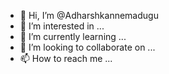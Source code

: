 - 👋 Hi, I’m @Adharshkannemadugu
- 👀 I’m interested in ...
- 🌱 I’m currently learning ...
- 💞️ I’m looking to collaborate on ...
- 📫 How to reach me ...

<!---
Adharshkannemadugu/Adharshkannemadugu is a ✨ special ✨ repository because its `README.md` (this file) appears on your GitHub profile.
You can click the Preview link to take a look at your changes.
--->
